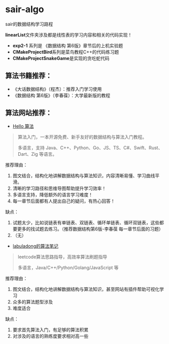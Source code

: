 # sair-algo
sair的数据结构学习路程

**linearList**文件夹涉及都是线性表的学习内容和相关的代码实现！

- **exp2-1** 系列是 《数据结构 第6版》章节后的上机实验题
- **CMakeProjectBird**系列是菜鸟教程C++的代码练习题
- **CMakeProjectSnakeGame**是实现的贪吃蛇代码



## 算法书籍推荐：

- 《大话数据结构》（程杰）：推荐入门学习使用
- 《数据结构 第6版》（李春葆）：大学最新版的教程



## 算法网站推荐：

- <a href="https://www.hello-algo.com/">Hello 算法</a>

> 算法入门，一本开源免费、新手友好的数据结构与算法入门教程。
>
> 多语言，支持 Java、C++、Python、Go、JS、TS、C#、Swift、Rust、Dart、Zig 等语言。

推荐理由：

1. 图文结合，结构化地讲解数据结构与算法知识，内容清晰易懂、学习曲线平滑。
2. 清晰的学习路径和思维导图帮助提升学习效率！
3. 多语言支持，降低额外的语言学习难度！
4. 每一章节后面都有人提出自己的疑问，有热心回答！



缺点：

1. 试题太少，比如说链表有单链表、双链表、循环单链表、循环双链表，这些都要更多的找试题去练习。（推荐数据结构第6版-李春葆 每一章节后面的习题）
2. （无）





- <a href="https://labuladong.gitee.io/">labuladong的算法笔记</a>

> leetcode算法思路指导，高效率算法刷题指导
>
> 多语言，Java/C++/Python/Golang/JavaScript 等

推荐理由：

1. 图文结合，结构化地讲解数据结构与算法知识，甚至网站有插件帮助可视化学习
2. 众多的算法题型涉及
3. 难度适合



缺点：

1. 要求首先算法入门，有足够的算法积累
2. 对涉及的语言的熟练度要求相对高一些
